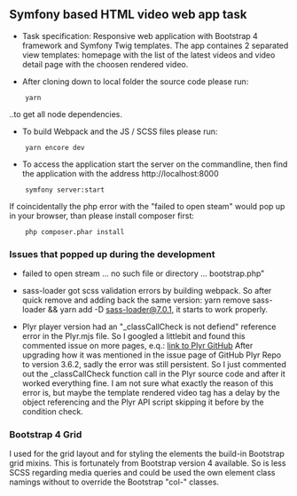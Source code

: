 ## Symfony based HTML video web app task

- Task specification: Responsive web application with Bootstrap 4 framework and Symfony Twig templates. The app containes 2 separated view templates: homepage with the list of the latest videos and video detail page with the choosen rendered video.

- After cloning down to local folder the source code please run:

```
    yarn
```
..to get all node dependencies.

- To build Webpack and the JS / SCSS files please run:

```
    yarn encore dev
```

- To access the application start the server on the commandline, then find the application with the address http://localhost:8000

```
    symfony server:start
```

If coincidentally the php error with the "failed to open steam" would pop up in your browser, than please install composer first:

```
    php composer.phar install
```

### Issues that popped up during the development
- failed to open stream ... no such file or directory ... bootstrap.php"

- sass-loader got scss validation errors by building webpack. So after quick remove and adding back the same version: yarn remove sass-loader && yarn add -D sass-loader@7.0.1, it starts to work properly.

- Plyr player version had an "_classCallCheck is not defiend" reference error in the Plyr.mjs file. So I googled a littlebit and found this commented issue on more pages, e.q.: [link to Plyr GitHub](https://github.com/sampotts/plyr/issues/1872)
After upgrading how it was mentioned in the issue page of GitHub Plyr Repo to version 3.6.2, sadly the error was still persistent. So I just commented out the _classCallCheck function call in the Plyr source code and after it worked everything fine. I am not sure what exactly the reason of this error is, but maybe the template rendered video tag has a delay by the object referencing and the Plyr API script skipping it before by the condition check.

### Bootstrap 4 Grid

I used for the grid layout and for styling the elements the build-in Bootstrap grid mixins. This is fortunately from Bootstrap version 4 available. So is less SCSS regarding media queries and could be used the own element class namings without to override the Bootstrap "col-" classes.
